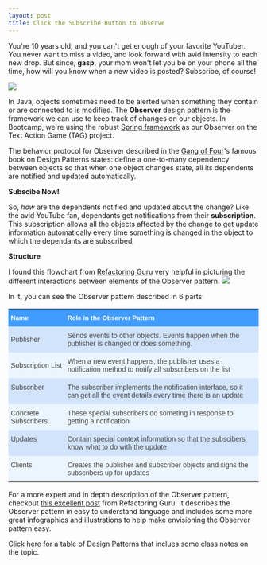 ```yaml
---
layout: post
title: Click the Subscribe Button to Observe
---
```


You're 10 years old, and you can't get enough of your favorite YouTuber. You never want to miss a video, and look forward with avid intensity to each new drop. But since, **gasp**, your mom won't let you be on your phone all the time, how will you know when a new video is posted?  Subscribe, of course! 

![](https://media1.tenor.com/images/030643feae2c2c4bef5429d45f9605b7/tenor.gif)

In Java, objects sometimes need to be alerted when something they contain or are connected to is modified. The **Observer** design pattern is the framework we can use to keep track of changes on our objects.  In Bootcamp, we're using the robust <a href="https://spring.io/" target="_blank">Spring framework</a> as our Observer on the Text Action Game (TAG) project. 

The behavior protocol for Observer described in the <a href="https://retsullivan.github.io/Almost-Famous-the-Fab-4-of-Design-Patterns/" target="_blank">Gang of Four</a>'s famous book on Design Patterns states: define a one-to-many dependency between objects so that when one object changes state, all its dependents are notified and updated automatically. 

**Subscibe Now!**

So, *how* are the dependents notified and updated about the change? Like the avid YouTube fan, dependants get notifications from their **subscription**. This subscription allows all the objects affected by the change to get update information automatically every time something is changed in the object to which the dependants are subscribed.

**Structure**

I found this flowchart from <a href="https://refactoring.guru/" target="_blank">Refactoring Guru</a> very helpful in picturing the different interactions between elements of the Observer pattern.
![](https://refactoring.guru/images/patterns/diagrams/observer/structure-indexed-2x.png)

In it, you can see the Observer pattern described in 6 parts:

<style type="text/css">
.tg  {border-collapse:collapse;border-spacing:0;border-color:#9ABAD9;}
.tg td{font-family:Arial, sans-serif;font-size:14px;padding:10px 5px;border-style:solid;border-width:0px;overflow:hidden;word-break:normal;border-color:#9ABAD9;color:#444;background-color:#EBF5FF;}
.tg th{font-family:Arial, sans-serif;font-size:14px;font-weight:normal;padding:10px 5px;border-style:solid;border-width:0px;overflow:hidden;word-break:normal;border-color:#9ABAD9;color:#fff;background-color:#409cff;}
.tg .tg-phtq{background-color:#D2E4FC;border-color:inherit;text-align:left;vertical-align:top}
.tg .tg-lboi{border-color:inherit;text-align:left;vertical-align:middle}
.tg .tg-48yq{background-color:#D2E4FC;border-color:inherit;text-align:left;vertical-align:middle}
.tg .tg-w8l6{font-weight:bold;font-size:13px;border-color:inherit;text-align:left;vertical-align:middle}
.tg .tg-0pky{border-color:inherit;text-align:left;vertical-align:top}
</style>
<table class="tg">
  <tr>
    <th class="tg-w8l6">Name</th>
    <th class="tg-w8l6">Role in the Observer Pattern</th>
    <th class="tg-lboi"></th>
  </tr>
  <tr>
    <td class="tg-48yq">Publisher</td>
    <td class="tg-48yq">Sends events to other objects. Events happen when the publisher is changed or does something.</td>
    <td class="tg-48yq"></td>
  </tr>
  <tr>
    <td class="tg-lboi">Subscription List</td>
    <td class="tg-lboi">When a new event happens, the publisher uses a notification method to notify all subscribers on the list</td>
    <td class="tg-lboi"></td>
  </tr>
  <tr>
    <td class="tg-phtq">Subscriber</td>
    <td class="tg-phtq">The subscriber implements the notification interface, so it can get all the event details every time there is an update</td>
    <td class="tg-phtq"></td>
  </tr>
  <tr>
    <td class="tg-0pky">Concrete Subscribers</td>
    <td class="tg-0pky">These special subscribers do someting in response to getting a notification</td>
    <td class="tg-0pky"></td>
  </tr>
  <tr>
    <td class="tg-phtq">Updates</td>
    <td class="tg-phtq">Contain special context information so that the subscibers know what to do with the update</td>
    <td class="tg-phtq"></td>
  </tr>
  <tr>
    <td class="tg-0pky">Clients</td>
    <td class="tg-0pky">Creates the publisher and subscriber objects and signs the subscribers up for updates</td>
    <td class="tg-0pky"></td>
  </tr>
</table>



For a more expert and in depth description of the Observer pattern, checkout  <a href="https://refactoring.guru/design-patterns/observer	" target="_blank">this excellent post</a> from Refactoring Guru. It describes the Observer pattern in easy to understand language and includes some more great infographics and illustrations to help make envisioning the Observer pattern easy. 																						

<a href="https://docs.google.com/spreadsheets/d/1OlY9JCrjk7uvxffcAcwOa1yOtACNMfv-YUb5PcUrOUI/edit?usp=sharing" target="_blank">Click here</a> for a table of Design Patterns that inclues some class notes on the topic.
